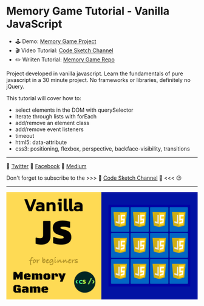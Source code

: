 # Memory Game Tutorial - Vanilla JavaScript

* 🕹 Demo: <a href="https://marina-ferreira.github.io/projects/js/memory-game/" target="_blank">Memory Game Project</a>
* 🎬 Video Tutorial: <a href="https://www.youtube.com/watch?v=eMhiMsEC9Uk&list=PLLX1I3KXZ-YH-woTgiCfONMya39-Ty8qw" target="_blank">Code Sketch Channel</a>
* ✏️ Wriiten Tutorial: <a href="https://marina-ferreira.github.io/tutorials/js/memory-game/" target="_blank">Memory Game Repo</a>

Project developed in vanilla javascript. Learn the fundamentals of pure javascript in a 30 minute project. No frameworks or libraries, definitely no jQuery.

This tutorial will cover how to:

* select elements in the DOM with querySelector
* iterate through lists with forEach
* add/remove an element class
* add/remove event listeners
* timeout
* html5: data-attribute
* css3: positioning, flexbox, perspective, backface-visibility, transitions

---
💚 [Twitter](https://twitter.com/codesketchlab)
💙 [Facebook](https://www.facebook.com/codesketchlab/)
💜 [Medium](https://medium.com/@marina.ferreira.developer)

Don't forget to subscribe to the >>> 🌹 [Code Sketch Channel](https://www.youtube.com/channel/UCHFmShpjG-8N52O0JD2ut3A) 🌹 <<< 😉

---

![Memory Game](./memory-game.gif)

